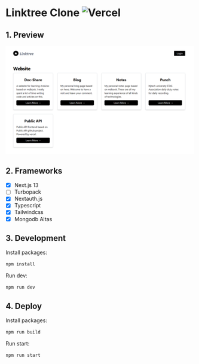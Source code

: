 # Linktree Clone ![Vercel](https://vercelbadge.vercel.app/api/MR-Addict/linktree)

## 1. Preview

![preview](./images/preview.png)

## 2. Frameworks

- [x] Next.js 13
- [ ] Turbopack
- [x] Nextauth.js
- [x] Typescript
- [x] Tailwindcss
- [x] Mongodb Altas

## 3. Development

Install packages:

```bash
npm install
```

Run dev:

```bash
npm run dev
```

## 4. Deploy

Install packages:

```bash
npm run build
```

Run start:

```bash
npm run start
```

